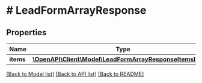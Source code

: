 # # LeadFormArrayResponse

## Properties

Name | Type | Description | Notes
------------ | ------------- | ------------- | -------------
**items** | [**\OpenAPI\Client\Model\LeadFormArrayResponseItemsInner[]**](LeadFormArrayResponseItemsInner.md) |  | [optional]

[[Back to Model list]](../../README.md#models) [[Back to API list]](../../README.md#endpoints) [[Back to README]](../../README.md)
